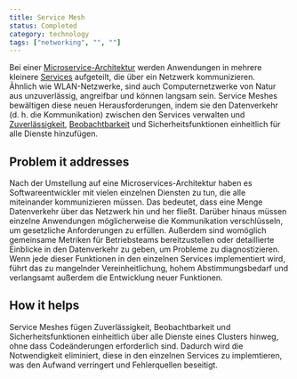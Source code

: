 ```yaml
---
title: Service Mesh
status: Completed
category: technology
tags: ["networking", "", ""]
---
```


Bei einer [Microservice-Architektur](/microservices-architecture/) werden Anwendungen in mehrere kleinere [Services](/service/) aufgeteilt, die über ein Netzwerk kommunizieren.  
Ähnlich wie WLAN-Netzwerke, sind auch Computernetzwerke von Natur aus unzuverlässig, angreifbar und können langsam sein. 
Service Meshes bewältigen diese neuen Herausforderungen, indem sie den Datenverkehr (d. h. die Kommunikation) zwischen den Services verwalten und 
[Zuverlässigkeit](/reliability/), [Beobachtbarkeit](/observability/) und Sicherheitsfunktionen einheitlich für alle Dienste hinzufügen.

## Problem it addresses

Nach der Umstellung auf eine Microservices-Architektur haben es Softwareentwickler mit vielen einzelnen Diensten zu tun, die alle miteinander kommunizieren müssen. 
Das bedeutet, dass eine Menge Datenverkehr über das Netzwerk hin und her fließt. 
Darüber hinaus müssen einzelne Anwendungen möglicherweise die Kommunikation verschlüsseln, um gesetzliche Anforderungen zu erfüllen. 
Außerdem sind womöglich gemeinsame Metriken für Betriebsteams bereitzustellen oder detaillierte Einblicke in den Datenverkehr zu geben, um Probleme zu diagnostizieren. 
Wenn jede dieser Funktionen in den einzelnen Services implementiert wird, führt das zu mangelnder Vereinheitlichung, hohem Abstimmungsbedarf und verlangsamt außerdem die Entwicklung neuer Funktionen.

## How it helps

Service Meshes fügen Zuverlässigkeit, Beobachtbarkeit und Sicherheitsfunktionen 
einheitlich über alle Dienste eines Clusters hinweg, ohne dass Codeänderungen erforderlich sind. 
Dadurch wird die Notwendigkeit eliminiert, diese in den einzelnen Services zu implemtieren, was den Aufwand verringert und Fehlerquellen beseitigt.
